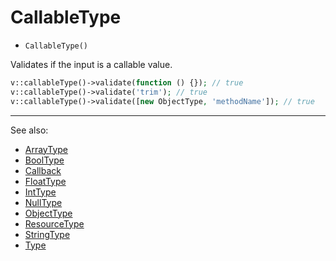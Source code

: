 # CallableType

- `CallableType()`

Validates if the input is a callable value.

```php
v::callableType()->validate(function () {}); // true
v::callableType()->validate('trim'); // true
v::callableType()->validate([new ObjectType, 'methodName']); // true
```

***
See also:

  * [ArrayType](ArrayType.md)
  * [BoolType](BoolType.md)
  * [Callback](Callback.md)
  * [FloatType](FloatType.md)
  * [IntType](IntType.md)
  * [NullType](NullType.md)
  * [ObjectType](ObjectType.md)
  * [ResourceType](ResourceType.md)
  * [StringType](StringType.md)
  * [Type](Type.md)
